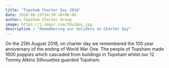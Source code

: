 ```yaml
---
title: "Topsham Charter Day 2018"
date: 2018-08-25T14:39:16+06:00
author: Topsham Charter Group
image: https://i.imgur.com/tQu16oL.jpg
description : "Remembering our Soliders on Charter Day"
---
```

On the 25th August 2018, on charter day we remembered the 100 year anniversary of the ending of World War One. The people of Topsham made 1600 poppies which cascaded from buildings in Topsham whilst our 12 Tommy Atkins Silhouettes guarded Topsham.
<center>
<blockquote class="imgur-embed-pub" lang="en" data-id="a/pcKVA80"><a href="//imgur.com/pcKVA80"></a></blockquote><script async src="//s.imgur.com/min/embed.js" charset="utf-8"></script>
</center>